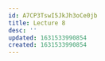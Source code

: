 ```yaml
---
id: A7CP3TswI5JkJh3oCe0jb
title: Lecture 8
desc: ''
updated: 1631533990854
created: 1631533990854
---
```


